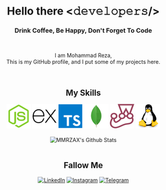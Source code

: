 <div id="Hello" align="center">
<h1> Hello there <𝚍𝚎𝚟𝚎𝚕𝚘𝚙𝚎𝚛𝚜/></h1>
</div>
<div id="MyFuckingWords" align="center">
  <h3>Drink Coffee, Be Happy, Don't Forget To Code</h3>
</div>
<br>
<div id="Me" align="center">
  <p>I am Mohammad Reza,<br>This is my GitHub profile, and I put some of my projects here.</p>
</div>

<br>


<div id="Skills" align="center">
<h2>My Skills</h2>
<a href="https://nodejs.org/en/"><img src="https://github.com/devicons/devicon/blob/master/icons/nodejs/nodejs-original.svg" width="64px"></a>
<a href="https://expressjs.com/"><img src="https://github.com/devicons/devicon/blob/master/icons/express/express-original.svg" width="64px"></a>
<a href="https://www.typescriptlang.org/"><img src="https://github.com/devicons/devicon/blob/master/icons/typescript/typescript-original.svg" width="64px"></a>
<a href="https://www.mongodb.com/"><img src="https://github.com/devicons/devicon/blob/master/icons/mongodb/mongodb-original.svg" width="64px"></a>
<a href="https://jestjs.io/"><img src="https://github.com/devicons/devicon/blob/master/icons/jest/jest-plain.svg" width="64px"></a>
<a href="https://www.linux.org"><img src="https://github.com/devicons/devicon/blob/master/icons/linux/linux-original.svg" width="64px"></a>
</div>


<br>

<div id="Stats" align=center>
  <img align="center" src="https://github-readme-stats.vercel.app/api?username=mmrzax&include_all_commits=true&count_private=true&show_icons=true&line_height=20&title_color=7A7ADB&icon_color=2234AE&text_color=D3D3D3&bg_color=0,000000,130F40" alt="MMRZAX's Github Stats">
</div>

<br>

<div id="social" align="center">
  <h2>Fallow Me</h2>
  <a href="https://www.linkedin.com/in/mmrza" target="_blank"><img src="https://img.shields.io/badge/-LinkedIn-9cf?&style=flat-square&logo=linkedin&logoColor=white" alt="LinkedIn"></a>
<a href="https://www.instagram.com/mmrza_mad" target="_blank"><img src="https://img.shields.io/badge/-Instagram-ff69b4?&style=flat-square&logo=instagram&logoColor=white" alt="Instagram"></a>
  <a href="https://t.me/Bialetti" target="_blank"><img src="https://img.shields.io/badge/-Telegram-blue?&style=flat-square&logo=telegram&logoColor=blue" alt="Telegram"></a>
</div>
